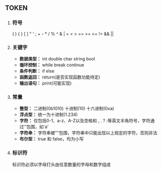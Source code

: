 ## TOKEN
1. ### 符号
   ( ) { } [ ] " ' ; + - * / % ^ & | = < > == >= <= != && || 
2. ### 关键字
   - **数据类型：** int double char string bool
   - **循环控制：** while break continue
   - **条件判断：** if else
   - **函数返回：** return(是否实现函数功能待定)
   - **输出语句：** print(可能实现)
3. ### 常量
   - **整型：** 二进制(0b1010) 十进制(10) 十六进制(0xa)
   - **浮点型：** 统一为十进制(1.234)
   - **字符：** 仅包括0-1、a-z、A-Z以及空格和 , . ? :等英文半角符号，字符通过''包围，如'a'
   - **字符串：** 字符串被""包围，字符串中只能出现以上规定的字符，否则非法
   - **布尔型：** true 和 false，均为小写
4. ### 标识符
   标识符必须以字母打头由任意数量的字母和数字组成
